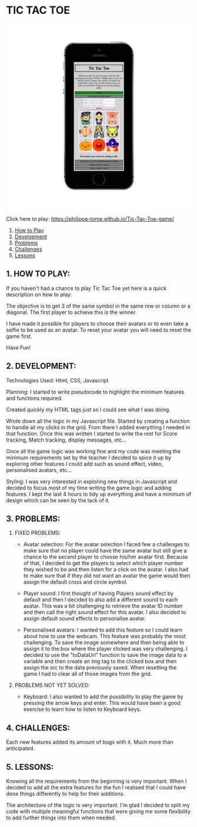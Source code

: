 # TIC TAC TOE

![](./images/ticTacToeXPhone_iphonesespacegrey_portrait.png)

Click here to play: https://philippe-tome.github.io/Tic-Tac-Toe-game/

1. [How to Play](#how)
2. [Development](#development)
3. [Problems](#problems)
4. [Challenges](#challenges)
5. [Lessons](#lessons)

## 1. HOW TO PLAY:<a name="how"></a>

If you haven't had a chance to play Tic Tac Toe yet here is a quick description on how to play:

The objective is to get 3 of the same symbol in the same row or column or a diagonal. The first player to achieve this is the winner.

I have made it possible for players to choose their avatars or to even take a selfie to be used as an avatar. To reset your avatar you will need to reset the game first.

Have Fun!

## 2. DEVELOPMENT: <a name="development"></a>

Technologies Used: Html, CSS, Javascript

Planning: I started to write pseudocode to highlight the minimum features and functions required.

Created quickly my HTML tags just so I could see what I was doing.

Wrote down all the logic in my Javascript file. Started by creating a function to handle all my clicks in the grid. From there I added everything I needed in that function. Once this was written I started to write the rest for Score tracking, Match tracking, display messages, etc...

Once all the game logic was working fine and my code was meeting the minimum requirements set by the teacher I decided to spice it up by exploring other features I could add such as sound effect, video, personalised avatars, etc...

Styling: I was very interested in exploring new things in Javascript and decided to focus most of my time writing the game logic and adding features. I kept the last 4 hours to tidy up everything and have a minimum of design which can be seen by the lack of it.

## 3. PROBLEMS: <a name="problems"></a>

1.  FIXED PROBLEMS:

    - Avatar selection: For the avatar selection I faced few a challenges to make sure that no player could have the same avatar but still give a chance to the second player to choose his/her avatar first. Because of that, I decided to get the players to select which player number they wished to be and then listen for a click on the avatar.
      I also had to make sure that if they did not want an avatar the game would then assign the default cross and circle symbol.

    - Player sound: I first thought of having Players sound effect by default and then I decided to also add a different sound to each avatar. This was a bit challenging to retrieve the avatar ID number and then call the right sound effect for this avatar.
      I also decided to assign default sound effects to personalise avatar.

    - Personalised avatars: I wanted to add this feature so I could learn about how to use the webcam. This feature was probably the most challenging. To save the image somewhere and then being able to assign it to the box where the player clicked was very challenging. I decided to use the "toDataUrl" function to save the image data to a variable and then create an img tag to the clicked box and then assign the src to the data previously saved. When resetting the game I had to clear all of those images from the grid.

2.  PROBLEMS NOT YET SOLVED:

    - Keyboard: I also wanted to add the possibility to play the game by pressing the arrow keys and enter. This would have been a good exercise to learn how to listen to Keyboard keys.

## 4. CHALLENGES: <a name="challenges"></a>

Each new features added its amount of bugs with it. Much more than anticipated.

## 5. LESSONS: <a name="lessons"></a>

Knowing all the requirements from the beginning is very important.
When I decided to add all the extra features for the fun I realised that I could have done things differently to help for their additions.

The architecture of the logic is very important. I'm glad I decided to split my code with multiple meaningful functions that were giving me some flexibility to add further things into them when needed.
